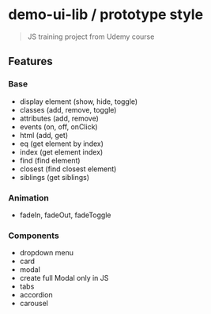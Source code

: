 # demo-ui-lib / prototype style

> JS training project from Udemy course

## Features

### Base

- display element (show, hide, toggle)
- classes (add, remove, toggle)
- attributes (add, remove)
- events (on, off, onClick)
- html (add, get)
- eq (get element by index)
- index (get element index)
- find (find element)
- closest (find closest element)
- siblings (get siblings)

### Animation

- fadeIn, fadeOut, fadeToggle

### Components

- dropdown menu
- card
- modal
- create full Modal only in JS
- tabs
- accordion
- carousel
